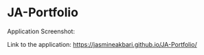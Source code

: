 # JA-Portfolio

Application Screenshot:



Link to the application: <a href="https://jasmineakbari.github.io/JA-Portfolio/">https://jasmineakbari.github.io/JA-Portfolio/</a>
